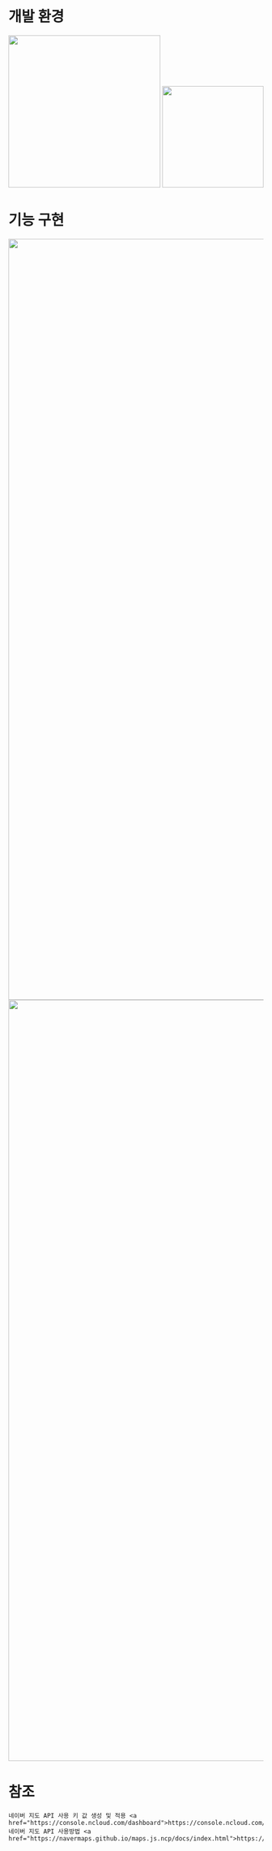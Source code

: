 # 개발 환경
<div>
    <img width="300" src="https://user-images.githubusercontent.com/25299809/89781307-0b324f80-db4e-11ea-801d-a4816874297b.jpg">
    <img width="200" src="https://user-images.githubusercontent.com/25299809/89781097-a4ad3180-db4d-11ea-9293-e16bc0dac6b7.png">
</div>

# 기능 구현

<div>
    <img width="1500" src="https://user-images.githubusercontent.com/25299809/89781976-4f721f80-db4f-11ea-8fe4-cf3ee0121bbb.png">
</div>

<div>
    <img width="1500" src="https://user-images.githubusercontent.com/25299809/89782050-79c3dd00-db4f-11ea-939a-48f71286ee30.png">
</div>

# 참조
    네이버 지도 API 사용 키 값 생성 및 적용 <a href="https://console.ncloud.com/dashboard">https://console.ncloud.com/dashboard</a>
    네이버 지도 API 사용방법 <a href="https://navermaps.github.io/maps.js.ncp/docs/index.html">https://navermaps.github.io/maps.js.ncp/docs/index.html</a>
    
